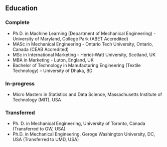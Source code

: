 ## Education
### Complete
- Ph.D. in Machine Learning (Department of Mechanical Engineering) - University of Maryland, College Park (ABET Accredited)	  									
- MASc in Mechanical Engineering - Ontario Tech University, Ontario, Canada (CEAB Accredited)
- MSc in International Marketing - Heriot-Watt University, Scotland, UK
- MBA in Marketing - Luton, England, UK
- Bachelor of Technology in Manufacturing Engineering (Textile Technology) – University of Dhaka, BD
### In-progress
- Micro Masters in Statistics and Data Science, Massachusetts Institute of Technology (MIT), USA
### Transferred
- Ph. D. in Mechanical Engineering, University of Toronto, Canada (Transferred to GW, USA)
- Ph.D. in Mechanical Engineering, Geroge Washington University, DC, USA (Transferred to UMD, USA)
